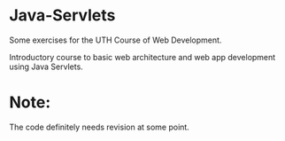# Java-Servlets
Some exercises for the UTH Course of Web Development. 

Introductory course to basic web architecture and web app development using Java Servlets.

# Note: 

The code definitely needs revision at some point.
